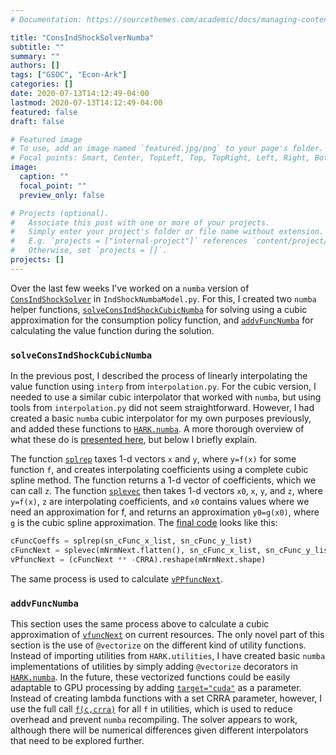 ```yaml
---
# Documentation: https://sourcethemes.com/academic/docs/managing-content/

title: "ConsIndShockSolverNumba"
subtitle: ""
summary: ""
authors: []
tags: ["GSOC", "Econ-Ark"]
categories: []
date: 2020-07-13T14:12:49-04:00
lastmod: 2020-07-13T14:12:49-04:00
featured: false
draft: false

# Featured image
# To use, add an image named `featured.jpg/png` to your page's folder.
# Focal points: Smart, Center, TopLeft, Top, TopRight, Left, Right, BottomLeft, Bottom, BottomRight.
image:
  caption: ""
  focal_point: ""
  preview_only: false

# Projects (optional).
#   Associate this post with one or more of your projects.
#   Simply enter your project's folder or file name without extension.
#   E.g. `projects = ["internal-project"]` references `content/project/deep-learning/index.md`.
#   Otherwise, set `projects = []`.
projects: []
---
```


Over the last few weeks I've worked on a `numba` version of [`ConsIndShockSolver`](https://github.com/alanlujan91/HARK/blob/e2486f3da3dde8707ca4f8af0a3177e6ccc1e2ef/HARK/ConsumptionSaving/IndShockNumbaModel.py#L757) in `IndShockNumbaModel.py`. For this, I created two `numba` helper functions, [`solveConsIndShockCubicNumba`](https://github.com/alanlujan91/HARK/blob/e2486f3da3dde8707ca4f8af0a3177e6ccc1e2ef/HARK/ConsumptionSaving/IndShockNumbaModel.py#L255) for solving using a cubic approximation for the consumption policy function, and [`addvFuncNumba`](https://github.com/alanlujan91/HARK/blob/e2486f3da3dde8707ca4f8af0a3177e6ccc1e2ef/HARK/ConsumptionSaving/IndShockNumbaModel.py#L366) for calculating the value function during the solution.

### `solveConsIndShockCubicNumba`

In the previous post, I described the process of linearly interpolating the value function using `interp` from i`nterpolation.py`. For the cubic version, I needed to use a similar cubic interpolator that worked with `numba`, but using tools from `interpolation.py` did not seem straightforward. However, I had created a basic `numba` cubic interpolator for my own purposes previously, and added these functions to [`HARK.numba`](https://github.com/alanlujan91/HARK/blob/e2486f3da3dde8707ca4f8af0a3177e6ccc1e2ef/HARK/numba.py#L371). A more thorough overview of what these do is [presented here](https://gist.github.com/alanlujan91/21975ca59f866eed10b759e0d5cab79e), but below I briefly explain.

The function [`splrep`](https://github.com/alanlujan91/HARK/blob/e2486f3da3dde8707ca4f8af0a3177e6ccc1e2ef/HARK/numba.py#L371-L402) taxes 1-d vectors `x` and `y`, where `y=f(x)` for some function `f`, and creates interpolating coefficients using a complete cubic spline method. The function returns a 1-d vector of coefficients, which we can call `z`. The function [`splevec`](https://github.com/alanlujan91/HARK/blob/e2486f3da3dde8707ca4f8af0a3177e6ccc1e2ef/HARK/numba.py#L407-L438) then takes 1-d vectors `x0`, `x`, `y`, and `z`, where `y=f(x)`, `z` are interpolating coefficients, and `x0` contains values where we need an approximation for f, and returns an approximation `y0=g(x0)`, where `g` is the cubic spline approximation. The [final code](https://github.com/alanlujan91/HARK/blob/e2486f3da3dde8707ca4f8af0a3177e6ccc1e2ef/HARK/ConsumptionSaving/IndShockNumbaModel.py#L314-L318) looks like this:

```python
cFuncCoeffs = splrep(sn_cFunc_x_list, sn_cFunc_y_list)
cFuncNext = splevec(mNrmNext.flatten(), sn_cFunc_x_list, sn_cFunc_y_list, cFuncCoeffs)
vPfuncNext = (cFuncNext ** -CRRA).reshape(mNrmNext.shape)
```

The same process is used to calculate [`vPPfuncNext`](https://github.com/alanlujan91/HARK/blob/e2486f3da3dde8707ca4f8af0a3177e6ccc1e2ef/HARK/ConsumptionSaving/IndShockNumbaModel.py#L335-L339).

### `addvFuncNumba`

This section uses the same process above to calculate a cubic approximation of [`vfuncNext`](https://github.com/alanlujan91/HARK/blob/e2486f3da3dde8707ca4f8af0a3177e6ccc1e2ef/HARK/ConsumptionSaving/IndShockNumbaModel.py#L391-L394) on current resources. The only novel part of this section is the use of `@vectorize` on the different kind of utility functions. Instead of importing utilities from `HARK.utilities`, I have created basic `numba` implementations of utilities by simply adding `@vectorize` decorators in [`HARK.numba`](https://github.com/alanlujan91/HARK/blob/e2486f3da3dde8707ca4f8af0a3177e6ccc1e2ef/HARK/numba.py#L18). In the future, these vectorized functions could be easily adaptable to GPU processing by adding [`target="cuda"`](https://numba.pydata.org/numba-doc/latest/cuda/ufunc.html) as a parameter. Instead of creating lambda functions with a set CRRA parameter, however, I use the full call [`f(c,crra)`](https://github.com/alanlujan91/HARK/blob/e2486f3da3dde8707ca4f8af0a3177e6ccc1e2ef/HARK/ConsumptionSaving/IndShockNumbaModel.py#L429) for all `f` in utilities, which is used to reduce overhead and prevent `numba` recompiling. The solver appears to work, although there will be numerical differences given different interpolators that need to be explored further.
